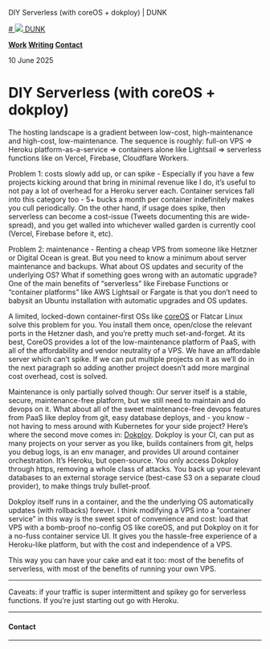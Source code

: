 DIY Serverless (with coreOS + dokploy) | DUNK               

 [# ![](/assets/favicon-32x32.png) DUNK](https://nikodunk.com)

**[Work](https://nikodunk.com/#work-section) [Writing](https://nikodunk.com/#writing-section) [Contact](https://nikodunk.com/#contact-section)**

10 June 2025

# DIY Serverless (with coreOS + dokploy)

The hosting landscape is a gradient between low-cost, high-maintenance and high-cost, low-maintenance. The sequence is roughly: full-on VPS => Heroku platform-as-a-service => containers alone like Lightsail => serverless functions like on Vercel, Firebase, Cloudflare Workers.

Problem 1: costs slowly add up, or can spike - Especially if you have a few projects kicking around that bring in minimal revenue like I do, it’s useful to not pay a lot of overhead for a Heroku server each. Container services fall into this category too - 5+ bucks a month per container indefinitely makes you cull periodically. On the other hand, if usage does spike, then serverless can become a cost-issue (Tweets documenting this are wide-spread), and you get walled into whichever walled garden is currently cool (Vercel, Firebase before it, etc).

Problem 2: maintenance - Renting a cheap VPS from someone like Hetzner or Digital Ocean is great. But you need to know a minimum about server maintenance and backups. What about OS updates and security of the underlying OS? What if something goes wrong with an automatic upgrade? One of the main benefits of “serverless” like Firebase Functions or “container platforms” like AWS Lightsail or Fargate is that you don’t need to babysit an Ubuntu installation with automatic upgrades and OS updates.

A limited, locked-down container-first OSs like [coreOS](https://fedoraproject.org/coreos) or Flatcar Linux solve this problem for you. You install them once, open/close the relevant ports in the Hetzner dash, and you’re pretty much set-and-forget. At its best, CoreOS provides a lot of the low-maintenance platform of PaaS, with all of the affordability and vendor neutrality of a VPS. We have an affordable server which can’t spike. If we can put multiple projects on it as we’ll do in the next paragraph so adding another project doesn’t add more marginal cost overhead, cost is solved.

Maintenance is only partially solved though: Our server itself is a stable, secure, maintenance-free platform, but we still need to maintain and do devops on it. What about all of the sweet maintenance-free devops features from PaaS like deploy from git, easy database deploys, and - you know - not having to mess around with Kubernetes for your side project? Here’s where the second move comes in: [Dokploy](https://dokploy.com). Dokploy is your CI, can put as many projects on your server as you like, builds containers from git, helps you debug logs, is an env manager, and provides UI around container orchestration. It’s Heroku, but open-source. You only access Dokploy through https, removing a whole class of attacks. You back up your relevant databases to an external storage service (best-case S3 on a separate cloud provider), to make things truly bullet-proof.

Dokploy itself runs in a container, and the the underlying OS automatically updates (with rollbacks) forever. I think modifying a VPS into a “container service” in this way is the sweet spot of convenience and cost: load that VPS with a bomb-proof no-config OS like coreOS, and put Dokploy on it for a no-fuss container service UI. It gives you the hassle-free experience of a Heroku-like platform, but with the cost and independence of a VPS.

This way you can have your cake and eat it too: most of the benefits of serverless, with most of the benefits of running your own VPS.

* * *

Caveats: if your traffic is super intermittent and spikey go for serverless functions. If you’re just starting out go with Heroku.

* * *

#### Contact

* * *

[](https://github.com/nikodunk)[](/cdn-cgi/l/email-protection#4927672d3c27222c25092e24282025672a2624)[](https://www.linkedin.com/in/nicholasdunkel/)